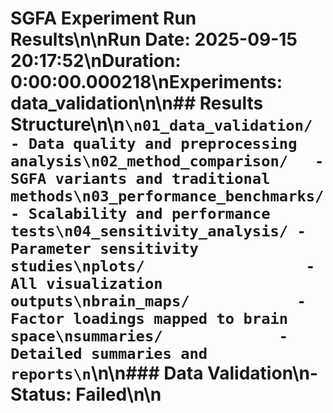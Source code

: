 # SGFA Experiment Run Results\n\n**Run Date:** 2025-09-15 20:17:52\n**Duration:** 0:00:00.000218\n**Experiments:** data_validation\n\n## Results Structure\n\n```\n01_data_validation/     - Data quality and preprocessing analysis\n02_method_comparison/   - SGFA variants and traditional methods\n03_performance_benchmarks/ - Scalability and performance tests\n04_sensitivity_analysis/ - Parameter sensitivity studies\nplots/                  - All visualization outputs\nbrain_maps/            - Factor loadings mapped to brain space\nsummaries/             - Detailed summaries and reports\n```\n\n### Data Validation\n- Status: Failed\n\n